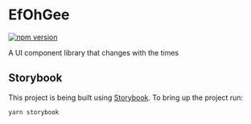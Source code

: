 # EfOhGee

[![npm version](https://badge.fury.io/js/efohgee.svg)](https://www.npmjs.com/package/efohgee)

A UI component library that changes with the times

## Storybook

This project is being built using [Storybook](https://storybook.js.org/). To bring up the project run:

```
yarn storybook
```
